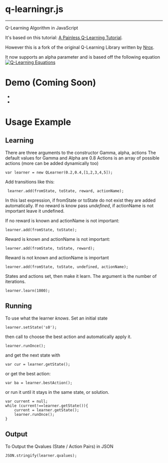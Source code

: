 q-learningr.js
=============
--------------
Q-Learning Algorithm in JavaScript

It's based on this tutorial: [A Painless Q-Learning Tutorial](http://mnemstudio.org/path-finding-q-learning-tutorial.htm).

However this is a fork of the original Q-Learning Library written by [Nrox](https://github.com/nrox/q-learning.js).

It now supports an alpha parameter and is based off the following equation
[![Q-Learning Equations](https://upload.wikimedia.org/math/5/2/4/524fe99e01b50c2d0b3268cf418b6890.png)](#eqn)

Demo (Coming Soon)
========
*
*



Usage Example
=======

Learning
------

There are three arguments to the constructor
    Gamma, alpha, actions
    The default values for Gamma and Alpha are 0.8
    Actions is an array of possible actions (more can be added dynamically too)

    var learner = new QLearner(0.2,0.4,[1,2,3,4,5]);


Add transitions like this:

     learner.add(fromState, toState, reward, actionName);

In this last expression, if fromState or toState do not exist they are added automatically. If no reward is know pass
*undefined*, if actionName is not important leave it undefined.

If no reward is known and actionName is not important:

    learner.add(fromState, toState);

Reward is known and actionName is not important:

    learner.add(fromState, toState, reward);

Reward is not known and actionName is important

    learner.add(fromState, toState, undefined, actionName);

States and actions set, then make it learn. The argument is the number of iterations.

    learner.learn(1000);

Running
-------

To use what the learner *knows*. Set an initial state

    learner.setState('s0');

then call to choose the best action and automatically apply it.

    learner.runOnce();

and get the next state with

    var cur = learner.getState();

or get the best action:

    var ba = learner.bestAction();

or run it until it stays in the same state, or solution.

    var current = null;
    while (current!==learner.getState()){
        current = learner.getState();
        learner.runOnce();
    }

Output
----
To Output the Qvalues (State / Action Pairs) in JSON

    JSON.stringify(learner.qvalues);


